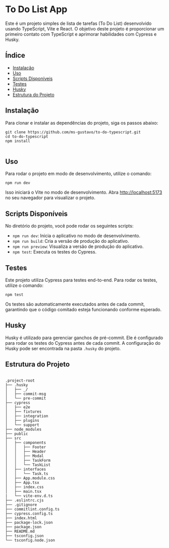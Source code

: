 <h1>To Do List App</h1>
        <p>Este é um projeto simples de lista de tarefas (To Do List) desenvolvido usando TypeScript, Vite e React. O objetivo deste projeto é proporcionar um primeiro contato com TypeScript e aprimorar habilidades com Cypress e Husky.</p>
        
  <h2>Índice</h2>
       <ul>
            <li><a href="#instalacao">Instalação</a></li>
            <li><a href="#uso">Uso</a></li>
            <li><a href="#scripts-disponiveis">Scripts Disponíveis</a></li>
            <li><a href="#testes">Testes</a></li>
            <li><a href="#husky">Husky</a></li>
            <li><a href="#estrutura-do-projeto">Estrutura do Projeto</a></li>
        </ul>

   <h2 id="instalacao">Instalação</h2>
        <p>Para clonar e instalar as dependências do projeto, siga os passos abaixo:</p>
        <pre>
<code>git clone https://github.com/ms-gustavo/to-do-typescript.git
cd to-do-typescript
npm install</code>
        </pre>

  <h2 id="uso">Uso</h2>
        <p>Para rodar o projeto em modo de desenvolvimento, utilize o comando:</p>
        <pre><code>npm run dev</code></pre>
        <p>Isso iniciará o Vite no modo de desenvolvimento. Abra <a href="http://localhost:5173" target="_blank">http://localhost:5173</a> no seu navegador para visualizar o projeto.</p>

  <h2 id="scripts-disponiveis">Scripts Disponíveis</h2>
        <p>No diretório do projeto, você pode rodar os seguintes scripts:</p>
        <ul>
            <li><code>npm run dev</code>: Inicia o aplicativo no modo de desenvolvimento.</li>
            <li><code>npm run build</code>: Cria a versão de produção do aplicativo.</li>
            <li><code>npm run preview</code>: Visualiza a versão de produção do aplicativo.</li>
            <li><code>npm test</code>: Executa os testes do Cypress.</li>
        </ul>

   <h2 id="testes">Testes</h2>
        <p>Este projeto utiliza Cypress para testes end-to-end. Para rodar os testes, utilize o comando:</p>
        <pre><code>npm test</code></pre>
        <p>Os testes são automaticamente executados antes de cada commit, garantindo que o código comitado esteja funcionando conforme esperado.</p>

   <h2 id="husky">Husky</h2>
        <p>Husky é utilizado para gerenciar ganchos de pré-commit. Ele é configurado para rodar os testes do Cypress antes de cada commit. A configuração do Husky pode ser encontrada na pasta <code>.husky</code> do projeto.</p>

<h2 id="estrutura-do-projeto">Estrutura do Projeto</h2>
        <pre>
<code>
.project-root
├── .husky
│   ├── _/
│   ├── commit-msg
│   └── pre-commit
├── cypress
│   ├── e2e
│   ├── fixtures
│   ├── integration
│   ├── plugins
│   └── support
├── node_modules
├── public
├── src
│   ├── components
│   │   ├── Footer
│   │   ├── Header
│   │   ├── Modal
│   │   ├── TaskForm
│   │   └── TaskList
│   ├── interfaces
│   │   └── Task.ts
│   ├── App.module.css
│   ├── App.tsx
│   ├── index.css
│   ├── main.tsx
|   └── vite-env.d.ts
├── .eslintrc.cjs
├── .gitignore
├── commitlint.config.ts
├── cypress.config.ts
├── index.html
├── package-lock.json
├── package.json
├── README.md
├── tsconfig.json
└── tsconfig.node.json        
</code>
        </pre>

